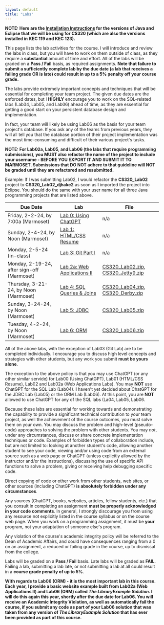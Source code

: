```yaml
---
layout: default
title: "Labs"
---
```


**NOTE: Here are the [Installation Instructions](./Eclipse-Java-Installation.html) for the versions of Java and Eclipse that we will be using for CS320 (which are also the versions installed in KEC 119 and KEC 123).**

This page lists the lab activities for the course.  I will introduce and review the labs in class, but you will have to work on them outside of class, as they require a **substantial** amount of time and effort.  All of the labs will be graded on a **Pass / Fail** basis, as required assignments.  **Note that failure to submit a sufficiently complete lab by the due date (a lab that receives a failing grade OR is late) could result in up to a 5% penalty off your course grade.**

The labs provide extremely important concepts and techniques that will be essential for completing your team project.  The given due dates are the enforced dates, but I **HIGHLY** encourage you to work on the SQL-related labs (Lab04, Lab05, and Lab06) ahead of time, as they are essential for getting a good start on your persistent database design and implementation.

In fact, your team will likely be using Lab06 as the basis for your team project's database.  If you ask any of the teams from previous years, they will all tell you that the database portion of their project implementation was the most time-consuming and difficult of their various project's tasks.

**NOTE: For Lab02a, Lab05, and Lab06 (the labs that require programming submissions), you MUST also refactor the name of the project to include your username - BEFORE YOU EXPORT IT AND SUBMIT IT TO MARMOSET.  Submissions that DO NOT adhere to that guideline will NOT be graded until they are refactored and resubmitted.**

Example: If I was submitting Lab02, I would refactor the **CS320\_Lab02** project to **CS320\_Lab02\_djhake2** as soon as I imported the project into Eclipse.  You should do the same with your user name for all three Java programming projects that are listed above.


Due Date | Lab | File
---- | --- | ----
Friday, 2-2-24, by 7:00a (Marmoset) | [Lab 0: Using ChatGPT](lab00.html) | n/a
Sunday, 2-4-24, by Noon (Marmoset) | [Lab 1: HTML/CSS Resume](lab01.html) | n/a
Monday, 2-5-24 (in-class) | [Lab 3: Git Part I](lab03.html) | n/a
Monday, 2-19-24, after sign-off (Marmoset) | [Lab 2a: Web Applications II](lab02a.html) | [CS320\_Lab02.zip](CS320_Lab02.zip), [CS320\_Jetty9.zip](CS320_Jetty9.zip)
Thursday, 3-21-24, by Noon (Marmoset) | [Lab 4: SQL Queries & Joins](lab04.html) | [CS320\_Lab04.zip](CS320_Lab04.zip), [CS320\_Derby.zip](CS320_Derby.zip)
Sunday, 3-24-24, by Noon (Marmoset) | [Lab 5: JDBC](lab05.html) | [CS320\_Lab05.zip](CS320_Lab05.zip)
Tuesday, 4-2-24, by Noon (Marmoset) | [Lab 6: ORM](lab06.html) | [CS320\_Lab06.zip](CS320_Lab06.zip)

All of the above labs, with the exception of Lab03 (Git Lab) are to be completed individually. I encourage you to discuss high level concepts and strategies with other students, but any work you submit **must be yours alone**.

The exception to the above policy is that you may use ChatGPT (or any other similar servide) for Lab00 (Using ChatGPT), Lab01 (HTML/CSS Resume), Lab02 and Lab02a (Web Applications Labs).  You may **NOT** use ChatGPT for the SQL Lab (Lab04).  I haven't yet decided about ChatGPT for the JDBC Lab (Lab05) or the ORM Lab (Lab06). At this point, you are **NOT** allowed to use ChatGPT for any of the SQL labs (La04, Lab05, Lab06.

Because these labs are essential for working towards and demonstrating the capability to provide a significant technical contribution to your team project, as well the achievement of the course outcomes, you must solve them on your own.  You may discuss the problem and high-level (pseudo-code) approaches to solving the problem with other students.  You may *not*, under any circumstances, discuss or share concrete implementation techniques or code.  Examples of forbidden types of collaboration include, but are not limited to: looking at another student's code, allowing another student to see your code, viewing and/or using code from an external source such as a web page or ChatGPT (unless explicitly allowed by the instructor and/or the instructions), discussing the use of specific API functions to solve a problem, giving or receiving help debugging specific code.

Direct copying of code or other work from other students, web sites, or other sources (including ChatGPT) **is absolutely forbidden under any circumstances**.

Any sources (ChatGPT, books, websites, articles, fellow students, etc.) that you consult in completing an assignment **must be properly acknowledged in your code comments**. In general, I strongly discourage you from using any resource not explicitly listed in the course syllabus or on the course web page. When you work on a programming assignment, it must be **your** program, not your adaptation of someone else's program.

Any violation of the course's academic integrity policy will be referred to the Dean of Academic Affairs, and could have consequences ranging from a 0 on an assignment, a reduced or failing grade in the course, up to dismissal from the college.

Labs will be graded on a **Pass / Fail** basis.  Late labs will be graded as **FAIL**.  Failing a lab, submitting a lab late, or not submitting a lab at all could result in a **course grade penalty of up to 5%**.

**With regards to Lab06 (ORM) - it is the most important lab in this course.  Each year, I provide a basic website example built from Lab02a (Web Applications II) and Lab06 (ORM) called *The LibraryExample Solution*.  I will do this again this year, shortly after the due date for Lab06.  You will receive an Academic Integrity Violation, as well as automatically fail the course, if you submit any code as part of your Lab06 solution that was taken from any version of *The LibraryExample Solution* that has ever been provided as part of this course.**